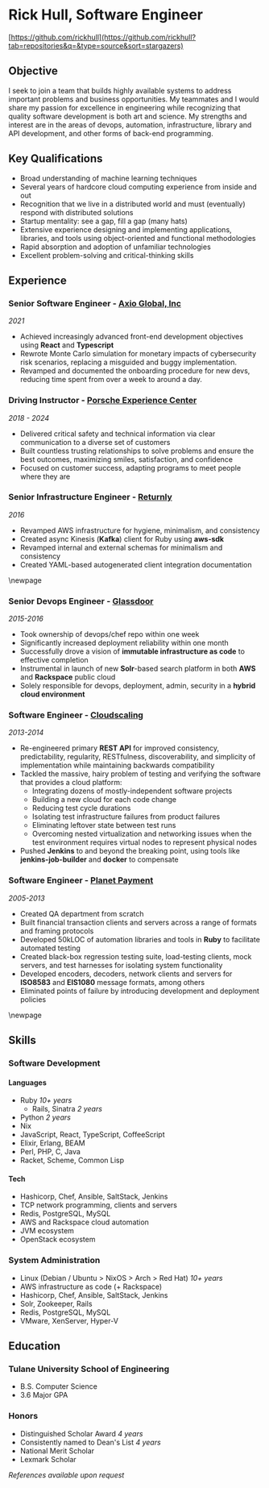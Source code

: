# Rick Hull, Software Engineer

[https://github.com/rickhull](https://github.com/rickhull?tab=repositories&q=&type=source&sort=stargazers)

## Objective

I seek to join a team that builds highly available systems to address
important problems and business opportunities.  My teammates and
I would share my passion for excellence in engineering while recognizing
that quality software development is both art and science.  My strengths
and interest are in the areas of devops, automation, infrastructure,
library and API development, and other forms of back-end programming.

## Key Qualifications

* Broad understanding of machine learning techniques
* Several years of hardcore cloud computing experience from inside and out
* Recognition that we live in a distributed world and must (eventually)
  respond with distributed solutions
* Startup mentality: see a gap, fill a gap (many hats)
* Extensive experience designing and implementing applications, libraries,
  and tools using object-oriented and functional methodologies
* Rapid absorption and adoption of unfamiliar technologies
* Excellent problem-solving and critical-thinking skills

## Experience

###  Senior Software Engineer - [Axio Global, Inc](https://www.axio.com)

*2021*

* Achieved increasingly advanced front-end development objectives using
  **React** and **Typescript**
* Rewrote Monte Carlo simulation for monetary impacts of cybersecurity
  risk scenarios, replacing a misguided and buggy implementation.
* Revamped and documented the onboarding procedure for new devs, reducing
  time spent from over a week to around a day.

###  Driving Instructor - [Porsche Experience Center](https://porschedriving.com/atlanta)

*2018 - 2024*

* Delivered critical safety and technical information via clear communication
  to a diverse set of customers
* Built countless trusting relationships to solve problems and ensure the
  best outcomes, maximizing smiles, satisfaction, and confidence
* Focused on customer success, adapting programs to meet people where they are

###  Senior Infrastructure Engineer - [Returnly](https://returnly.com)

*2016*

* Revamped AWS infrastructure for hygiene, minimalism, and consistency
* Created async Kinesis (**Kafka**) client for Ruby using **aws-sdk**
* Revamped internal and external schemas for minimalism and consistency
* Created YAML-based autogenerated client integration documentation

<div style="page-break-after: always">
\newpage
</div>

###  Senior Devops Engineer - [Glassdoor](https://www.glassdoor.com)

*2015-2016*

* Took ownership of devops/chef repo within one week
* Significantly increased deployment reliability within one month
* Successfully drove a vision of **immutable infrastructure as code** to
  effective completion
* Instrumental in launch of new **Solr**-based search platform in both **AWS**
  and **Rackspace** public cloud
* Solely responsible for devops, deployment, admin, security in a
  **hybrid cloud environment**

### Software Engineer - [Cloudscaling](https://www.cloudscaling.com)

*2013-2014*

* Re-engineered primary **REST API** for improved consistency, predictability,
  regularity, RESTfulness, discoverability, and simplicity of implementation
  while maintaining backwards compatibility
* Tackled the massive, hairy problem of testing and verifying the software
  that provides a cloud platform:
  - Integrating dozens of mostly-independent software projects
  - Building a new cloud for each code change
  - Reducing test cycle durations
  - Isolating test infrastructure failures from product failures
  - Eliminating leftover state between test runs
  - Overcoming nested virtualization and networking issues when the test
    environment requires virtual nodes to represent physical nodes
* Pushed **Jenkins** to and beyond the breaking point, using tools like
  **jenkins-job-builder** and **docker** to compensate

### Software Engineer - [Planet Payment](https://www.planetpayment.com)

*2005-2013*

* Created QA department from scratch
* Built financial transaction clients and servers across a range of formats
  and framing protocols
* Developed 50kLOC of automation libraries and tools in **Ruby** to facilitate
  automated testing
* Created black-box regression testing suite, load-testing clients, mock
  servers, and test harnesses for isolating system functionality
* Developed encoders, decoders, network clients and servers for **ISO8583** and
  **EIS1080** message formats, among others
* Eliminated points of failure by introducing development and deployment
  policies

<div style="page-break-after: always">
\newpage
</div>

## Skills

### Software Development

#### Languages

* Ruby *10+ years*
  - Rails, Sinatra *2 years*
* Python *2 years*
* Nix
* JavaScript, React, TypeScript, CoffeeScript
* Elixir, Erlang, BEAM
* Perl, PHP, C, Java
* Racket, Scheme, Common Lisp

#### Tech

* Hashicorp, Chef, Ansible, SaltStack, Jenkins
* TCP network programming, clients and servers
* Redis, PostgreSQL, MySQL
* AWS and Rackspace cloud automation
* JVM ecosystem
* OpenStack ecosystem

### System Administration

* Linux (Debian / Ubuntu > NixOS > Arch > Red Hat) *10+ years*
* AWS infrastructure as code (+ Rackspace)
* Hashicorp, Chef, Ansible, SaltStack, Jenkins
* Solr, Zookeeper, Rails
* Redis, PostgreSQL, MySQL
* VMware, XenServer, Hyper-V

## Education

### Tulane University School of Engineering

* B.S. Computer Science
* 3.6 Major GPA

### Honors

* Distinguished Scholar Award *4 years*
* Consistently named to Dean's List *4 years*
* National Merit Scholar
* Lexmark Scholar

*References available upon request*
